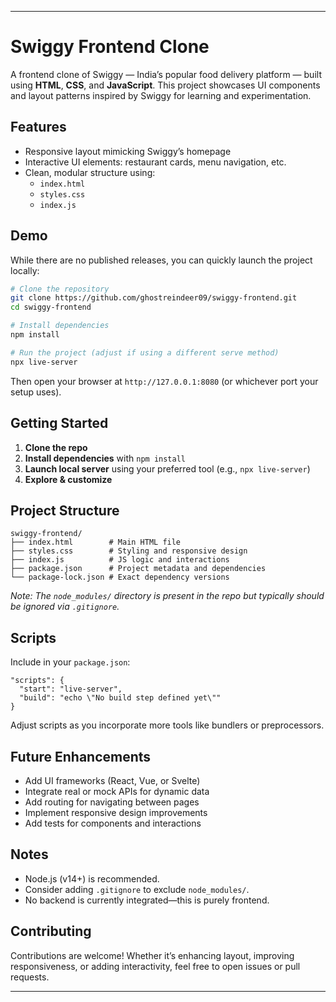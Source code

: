 

---


# Swiggy Frontend Clone

A frontend clone of Swiggy — India’s popular food delivery platform — built using **HTML**, **CSS**, and **JavaScript**. This project showcases UI components and layout patterns inspired by Swiggy for learning and experimentation.

##  Features

- Responsive layout mimicking Swiggy’s homepage
- Interactive UI elements: restaurant cards, menu navigation, etc.
- Clean, modular structure using:
  - `index.html`
  - `styles.css`
  - `index.js`

##  Demo

While there are no published releases, you can quickly launch the project locally:

```bash
# Clone the repository
git clone https://github.com/ghostreindeer09/swiggy-frontend.git
cd swiggy-frontend

# Install dependencies
npm install

# Run the project (adjust if using a different serve method)
npx live-server
````

Then open your browser at `http://127.0.0.1:8080` (or whichever port your setup uses).

## Getting Started

1. **Clone the repo**
2. **Install dependencies** with `npm install`
3. **Launch local server** using your preferred tool (e.g., `npx live-server`)
4. **Explore & customize**

## Project Structure

```
swiggy-frontend/
├── index.html        # Main HTML file
├── styles.css        # Styling and responsive design
├── index.js          # JS logic and interactions
├── package.json      # Project metadata and dependencies
└── package-lock.json # Exact dependency versions
```

*Note: The `node_modules/` directory is present in the repo but typically should be ignored via `.gitignore`.*

## Scripts

Include in your `package.json`:

```jsonc
"scripts": {
  "start": "live-server",
  "build": "echo \"No build step defined yet\""
}
```

Adjust scripts as you incorporate more tools like bundlers or preprocessors.

## Future Enhancements

* Add UI frameworks (React, Vue, or Svelte)
* Integrate real or mock APIs for dynamic data
* Add routing for navigating between pages
* Implement responsive design improvements
* Add tests for components and interactions

## &#x20;Notes

* Node.js (v14+) is recommended.
* Consider adding `.gitignore` to exclude `node_modules/`.
* No backend is currently integrated—this is purely frontend.

## Contributing

Contributions are welcome! Whether it’s enhancing layout, improving responsiveness, or adding interactivity, feel free to open issues or pull requests.

---



